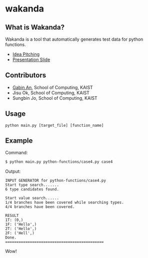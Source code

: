 # wakanda

## What is Wakanda?
Wakanda is a tool that automatically generates test data for python functions.

- [Idea Pitching](https://docs.google.com/presentation/d/1dwXjVG7EZPdVwyf-Sq6OzR8X9T0t5ikjcxqLYsk4RAQ/edit?usp=sharing)
- [Presentation Slide](https://docs.google.com/presentation/d/1iRmCP_75RIqYQPrPJanCdP1vM58Z6dy_SdoepdzB-ec/edit?usp=sharing)

## Contributors
- [Gabin An](https://coinse.kaist.ac.kr/members/gabin/), School of Computing, KAIST
- Jisu Ok, School of Computing, KAIST
- Sungbin Jo, School of Computing, KAIST

## Usage

```
python main.py [target_file] [function_name]
```

## Example

Command:
```bash
$ python main.py python-functions/case4.py case4
```

Output:
```
INPUT GENERATOR for python-functions/case4.py
Start type search.......
6 type candidates found.

Start value search......
1/4 branches have been covered while searching types.
4/4 branches have been covered.

RESULT
1T: (0,)
1F: ('Hello',)
2T: ('Hello',)
2F: ('Hell',)
Done.
============================================
```

Wow!
